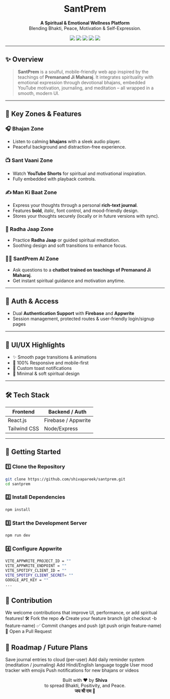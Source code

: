 <h1 align="center">SantPrem</h1>

<p align="center">
  <b>A Spiritual & Emotional Wellness Platform</b><br/>
  Blending Bhakti, Peace, Motivation & Self-Expression.
</p>

<p align="center">
  <img src="https://img.shields.io/badge/React-%5E18-blue?style=flat&logo=react" />
  <img src="https://img.shields.io/badge/TailwindCSS-%5E3-blueviolet?style=flat&logo=tailwindcss" />
  <img src="https://img.shields.io/badge/Firebase/Auth-green?style=flat&logo=firebase" />
  <img src="https://img.shields.io/badge/YouTube%20Shorts-Embedded-red?style=flat&logo=youtube" />
  <img src="https://img.shields.io/badge/Appwrite-Secure%20Auth-orange?style=flat&logo=appwrite" />
</p>

---

## ✨ Overview

> **SantPrem** is a soulful, mobile-friendly web app inspired by the teachings of **Premanand Ji Maharaj**. It integrates spirituality with emotional expression through devotional bhajans, embedded YouTube motivation, journaling, and meditation – all wrapped in a smooth, modern UI.

---

## 🌟 Key Zones & Features

### 🎧 Bhajan Zone
- Listen to calming **bhajans** with a sleek audio player.
- Peaceful background and distraction-free experience.

### 📺 Sant Vaani Zone
- Watch **YouTube Shorts** for spiritual and motivational inspiration.
- Fully embedded with playback controls.

### ✍️ Man Ki Baat Zone
- Express your thoughts through a personal **rich-text journal**.
- Features **bold**, *italic*, font control, and mood-friendly design.
- Stores your thoughts securely (locally or in future versions with sync).

### 🧘 Radha Jaap Zone
- Practice **Radha Jaap** or guided spiritual meditation.
- Soothing design and soft transitions to enhance focus.

### 🧑‍💬 SantPrem AI Zone
- Ask questions to a **chatbot trained on teachings of Premanand Ji Maharaj**.
- Get instant spiritual guidance and motivation anytime.

---

## 🔐 Auth & Access

- Dual **Authentication Support** with **Firebase** and **Appwrite**
- Session management, protected routes & user-friendly login/signup pages

---

## 🌙 UI/UX Highlights

- ✨ Smooth page transitions & animations
- 📱 100% Responsive and mobile-first
- 💬 Custom toast notifications
- 🧠 Minimal & soft spiritual design

---

## 🛠 Tech Stack

| Frontend        | Backend / Auth       |
|-----------------|----------------------|
| React.js        | Firebase / Appwrite  |
| Tailwind CSS    |  Node/Express        |

---

## 🚀 Getting Started

### 1️⃣ Clone the Repository

```bash
git clone https://github.com/shivapareek/santprem.git
cd santprem
```
### 2️⃣ Install Dependencies
```bash
npm install
```
### 3️⃣ Start the Development Server
```bash
npm run dev
```
### 4️⃣ Configure Appwrite
```bash
VITE_APPWRITE_PROJECT_ID = ""
VITE_APPWRITE_ENDPOINT = ""
VITE_SPOTIFY_CLIENT_ID = ""
VITE_SPOTIFY_CLIENT_SECRET= ""
GOOGLE_API_KEY = ""
...
```

## 🧠 Contribution
We welcome contributions that improve UI, performance, or add spiritual features!
🛠️ Fork the repo
📥 Create your feature branch (git checkout -b feature-name)
✅ Commit changes and push (git push origin feature-name)
🔁 Open a Pull Request

## 📌 Roadmap / Future Plans
 Save journal entries to cloud (per-user)
 Add daily reminder system (meditation / journaling)
 Add Hindi/English language toggle
 User mood tracker with emojis
 Push notifications for new bhajans or videos

<p align="center"> Built with ❤️ by <b>Shiva</b><br/> to spread Bhakti, Positivity, and Peace.<br/> <b>जय श्री राम 🙏</b> </p>
